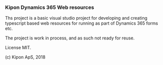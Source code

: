 ### Kipon Dynamics 365 Web resources

Ths project is a basic visual studio project for developing and creating typescript based web resources for running
as part of Dynamics 365 forms etc.

The project is work in process, and as such not ready for reuse.


License MIT.

(c) Kipon ApS, 2018
